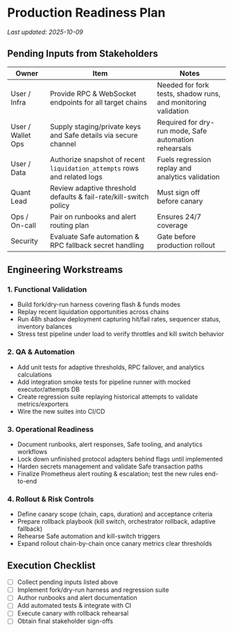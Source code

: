 # Production Readiness Plan

_Last updated: 2025-10-09_

## Pending Inputs from Stakeholders

| Owner | Item | Notes |
| --- | --- | --- |
| User / Infra | Provide RPC & WebSocket endpoints for all target chains | Needed for fork tests, shadow runs, and monitoring validation |
| User / Wallet Ops | Supply staging/private keys and Safe details via secure channel | Required for dry-run mode, Safe automation rehearsals |
| User / Data | Authorize snapshot of recent `liquidation_attempts` rows and related logs | Fuels regression replay and analytics validation |
| Quant Lead | Review adaptive threshold defaults & fail-rate/kill-switch policy | Must sign off before canary |
| Ops / On-call | Pair on runbooks and alert routing plan | Ensures 24/7 coverage |
| Security | Evaluate Safe automation & RPC fallback secret handling | Gate before production rollout |

## Engineering Workstreams

### 1. Functional Validation
- Build fork/dry-run harness covering flash & funds modes
- Replay recent liquidation opportunities across chains
- Run 48h shadow deployment capturing hit/fail rates, sequencer status, inventory balances
- Stress test pipeline under load to verify throttles and kill switch behavior

### 2. QA & Automation
- Add unit tests for adaptive thresholds, RPC failover, and analytics calculations
- Add integration smoke tests for pipeline runner with mocked executor/attempts DB
- Create regression suite replaying historical attempts to validate metrics/exporters
- Wire the new suites into CI/CD

### 3. Operational Readiness
- Document runbooks, alert responses, Safe tooling, and analytics workflows
- Lock down unfinished protocol adapters behind flags until implemented
- Harden secrets management and validate Safe transaction paths
- Finalize Prometheus alert routing & escalation; test the new rules end-to-end

### 4. Rollout & Risk Controls
- Define canary scope (chain, caps, duration) and acceptance criteria
- Prepare rollback playbook (kill switch, orchestrator rollback, adaptive fallback)
- Rehearse Safe automation and kill-switch triggers
- Expand rollout chain-by-chain once canary metrics clear thresholds

## Execution Checklist

- [ ] Collect pending inputs listed above
- [ ] Implement fork/dry-run harness and regression suite
- [ ] Author runbooks and alert documentation
- [ ] Add automated tests & integrate with CI
- [ ] Execute canary with rollback rehearsal
- [ ] Obtain final stakeholder sign-offs
